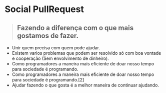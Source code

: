 # Social PullRequest
> ## Fazendo a diferença com o que mais gostamos de fazer.

* Unir quem precisa com quem pode ajudar.
* Existem varios problemas que podem ser resolvido só com boa vontade e cooperação (Sem envolvimento de dinheiro).
* Como programadores a maneira mais eficiente de doar nosso tempo para sociedade é programando.
* Como programadores a maneira mais eficiente de doar nosso tempo para sociedade é programando.[2]
* Ajudar fazendo o que gosta é a melhor maneira de continuar ajudando.
